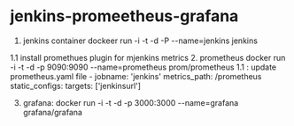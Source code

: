 # jenkins-promeetheus-grafana

1. jenkins container
    dockeer run -i -t -d -P --name=jenkins jenkins
    
  1.1 install  promethues plugin for mjenkins metrics
2. prometheus
    docker run -i -t -d -p 9090:9090 --name=prometheus prom/prometheus 
    1.1 : update prometheus.yaml file
     - jobname: 'jenkins'
       metrics_path: /prometheus
       static_configs:
         targets: ['jenkinsurl']

3. grafana:
    docker run -i -t -d -p 3000:3000 --name=grafana grafana/grafana 
